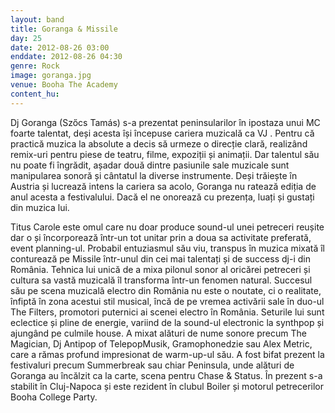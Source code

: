 ```yaml
---
layout: band
title: Goranga & Missile
day: 25
date: 2012-08-26 03:00
enddate: 2012-08-26 04:30
genre: Rock
image: goranga.jpg
venue: Booha The Academy
content_hu: 
---
```


Dj Goranga (Szőcs Tamás) s-a prezentat peninsularilor în ipostaza unui MC foarte talentat, deși acesta își începuse cariera muzicală ca VJ . Pentru că practică muzica la absolute a decis să urmeze o direcție clară, realizând remix-uri pentru piese de teatru, filme, expoziții și animații. Dar talentul său nu poate fi îngrădit, așadar două dintre pasiunile sale muzicale sunt manipularea sonoră și cântatul la diverse instrumente. Deși trăiește în Austria și lucrează intens la cariera sa acolo, Goranga nu ratează ediția de anul acesta a festivalului.  Dacă el ne onorează cu prezența, luați și gustați din muzica lui.

Titus Carole este omul care nu doar produce sound-ul unei petreceri reușite dar o și încorporează într-un tot unitar prin a doua sa activitate preferată, event planning-ul. Probabil entuziasmul său viu, transpus în muzica mixată îl conturează pe Missile într-unul din cei mai talentați și de success dj-i din România. Tehnica lui unică de a mixa pilonul sonor al oricărei petreceri și cultura sa vastă muzicală îl transforma într-un fenomen natural. 
Succesul său pe scena muzicală electro din România nu este o noutate, ci o realitate, înfiptă în zona acestui stil musical, încă de pe vremea activării sale în duo-ul The Filters, promotori puternici ai scenei electro în România. Seturile lui sunt eclectice și pline de energie, variind de la sound-ul electronic la synthpop și ajungând pe culmile house. A mixat alături de nume sonore precum The Magician, Dj Antipop of TelepopMusik, Gramophonedzie sau  Alex Metric, care a rămas profund impresionat de warm-up-ul său. A fost bifat prezent la festivaluri precum Summerbreak sau chiar Peninsula, unde alături de Goranga au încălzit ca la carte, scena pentru Chase & Status. În prezent s-a stabilit în Cluj-Napoca și este rezident în clubul Boiler și motorul petrecerilor Booha College Party.